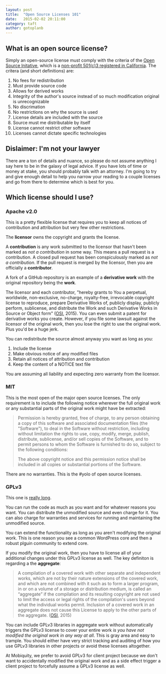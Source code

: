 ```yaml
---
layout: post
title:  "Open Source Licenses 101"
date:   2015-02-02 20:11:00
category: taft
author: gotoplanb
---
```


## What is an open source license?

Simply an open-source license must comply with the criteria of the [Open Source Initative](http://opensource.org/osd), which is a [non-profit 501(c)3 registered in California](http://opensource.org/about). The critera (and short definitions) are:

1. No fees for redistribution
2. Must provide source code
3. Allows for derived works
4. Integrity of the author's source instead of so much modification original is unrecognizable
5. No discrimation
6. No restrictions on why the source is used
7. License details are included with the source
8. Source must me distributable by itself
9. License cannot restrict other software
10. Licenses cannot dictate specific technologies

## Dislaimer: I'm not your lawyer

There are a ton of details and nuance, so please do not assume anything I say here to be in the galaxy of legal advice. If you have lots of time or money at stake, you should probably talk with an attorney. I'm going to try and give enough detail to help you narrow your reading to a couple licenses and go from there to determine which is best for you.

## Which license should I use?

### Apache v2.0 

This is a pretty flexible license that requires you to keep all notices of contribution and attribution but very few other restrictions.

The **licensor** owns the copyright and grants the license.

A **contribution** is any work submitted to the licensor that hasn't been marked as _not a contribution_ in some way. This means a pull request is a contribution. A closed pull request has been conspiculously marked as _not a contribution_. If the pull request is merged by the licensor, then you are officially a **contributor**.

A fork of a GitHub repository is an example of a **derivative work** with the original repository being the **work**.

The licensor and each contributor, "hereby grants to You a perpetual, worldwide, non-exclusive, no-charge, royalty-free, irrevocable copyright license to reproduce, prepare Derivative Works of, publicly display, publicly perform, sublicense, and distribute the Work and such Derivative Works in Source or Object form" ([OSI](http://opensource.org/licenses/Apache-2.0), 2015). You can even submit a patent for derivative works you create. However, if you file some lawsuit against the licensor of the original work, then you lose the right to use the original work. Plus you'd be a huge jerk. 

You can redistribute the source almost anyway you want as long as you:

1. Include the license
2. Make obvious notice of any modified files
3. Retain all notices of attribution and contribution
4. Keep the content of a NOTICE text file

You are assuming all liability and expecting zero warranty from the licensor. 

### MIT

This is the most open of the major open source licenses. The only requirement is to include the following notice wherever the full original work or any substantial parts of the original work might have be extracted:

> Permission is hereby granted, free of charge, to any person obtaining a copy of this software and associated documentation files (the "Software"), to deal in the Software without restriction, including without limitation the rights to use, copy, modify, merge, publish, distribute, sublicense, and/or sell
copies of the Software, and to permit persons to whom the Software is furnished to do so, subject to the following conditions:
>
> The above copyright notice and this permission notice shall be included in all copies or substantial portions of the Software.

There are no warranties. This is the #yolo of open source licenses.

### GPLv3

This one is [really long](http://opensource.org/licenses/GPL-3.0). 

You can run the code as much as you want and for whatever reasons you want. You can distribute the unmodified source and even charge for it. You can also charge for warranties and services for running and maintaining the unmodified source. 

You can extend the functionality as long as you aren't modifying the original work. This is one reason you see a common WordPress core and then a robust plguin community to extend core. 

If you modify the original work, then you have to license all of your additional changes under this GPLv3 license as well. The key definiton is regarding a the **aggregate**:

> A compilation of a covered work with other separate and independent works, which are not by their nature extensions of the covered work, and which are not combined with it such as to form a larger program, in or on a volume of a storage or distribution medium, is called an “aggregate” if the compilation and its resulting copyright are not used to limit the access or legal rights of the compilation's users beyond what the individual works permit. Inclusion of a covered work in an aggregate does not cause this License to apply to the other parts of the aggregate. ([OSI](http://opensource.org/licenses/GPL-3.0), 2015)

You can include GPLv3 libraries in aggregate work without automatically triggers the GPLv3 license to cover your entire work _is you have not modified the original work in any way at all_. This is gray area and easy to trample. You should either have very strict tracking and auditing of how you use GPLv3 libraries in other projects or avoid these licenses altogether. 

At Mobiquity, we prefer to avoid GPLv3 for client project because we don't want to accidentally modified the original work and as a side effect trigger a client project to forcefully assume a GPLv3 license as well.
